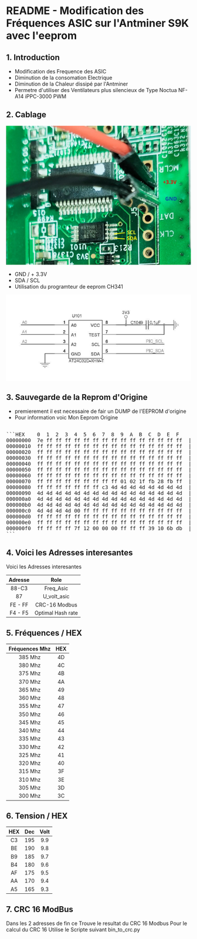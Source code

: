 # README - Modification des Fréquences ASIC sur l'Antminer S9K avec l'eeprom 

## 1. Introduction
   - Modification des Frequence des ASIC
   - Diminution de la consomation Electrique 
   - Diminution de la Chaleur dissipé par l'Antminer
   - Permetre d'utiliser des Ventilateurs plus silencieux 
      de Type Noctua NF-A14 iPPC-3000 PWM

## 2. Cablage 
![Reprom](images/eprom.jpg)
   
   - GND / + 3.3V
   - SDA / SCL
   - Utilisation du programteur de eeprom CH341

![Reprom_sh](images/eprom_sh.jpg)

## 3. Sauvegarde de la Reprom d'Origine
   - premierement il est necessaire de fair un DUMP de l'EEPROM d'origine 
   - Pour information voic Mon Eeprom Origine 
   <pre>

```HEX    0  1  2  3  4  5  6  7  8  9  A  B  C  D  E  F
00000000  7e ff ff ff ff ff ff ff ff ff ff ff ff ff ff ff  |~...............|
00000010  ff ff ff ff ff ff ff ff ff ff ff ff ff ff ff ff  |................|
00000020  ff ff ff ff ff ff ff ff ff ff ff ff ff ff ff ff  |................|
00000030  ff ff ff ff ff ff ff ff ff ff ff ff ff ff ff ff  |................|
00000040  ff ff ff ff ff ff ff ff ff ff ff ff ff ff ff ff  |................|
00000050  ff ff ff ff ff ff ff ff ff ff ff ff ff ff ff ff  |................|
00000060  ff ff ff ff ff ff ff ff ff ff ff ff ff ff ff ff  |................|
00000070  ff ff ff ff ff ff ff ff ff 01 02 1f fb 28 fb ff  |.............(..|
00000080  ff ff ff ff ff ff ff c3 4d 4d 4d 4d 4d 4d 4d 4d  |........MMMMMMMM|
00000090  4d 4d 4d 4d 4d 4d 4d 4d 4d 4d 4d 4d 4d 4d 4d 4d  |MMMMMMMMMMMMMMMM|
000000a0  4d 4d 4d 4d 4d 4d 4d 4d 4d 4d 4d 4d 4d 4d 4d 4d  |MMMMMMMMMMMMMMMM|
000000b0  4d 4d 4d 4d 4d 4d 4d 4d 4d 4d 4d 4d 4d 4d 4d 4d  |MMMMMMMMMMMMMMMM|
000000c0  4d 4d 4d 4d 00 ff ff ff ff ff ff ff ff ff ff ff  |MMMM............|
000000d0  ff ff ff ff ff ff ff ff ff ff ff ff ff ff ff ff  |................|
000000e0  ff ff ff ff ff ff ff ff ff ff ff ff ff ff ff ff  |................|
000000f0  ff ff ff ff 7f 12 00 00 00 ff ff ff 39 10 6b db  |............9.k.|
```
</pre>

## 4. Voici les Adresses interesantes 
Voici les Adresses interesantes  

| Adresse | Role |
|:-----------------:|:---------------:|
| 88-C3 | Freq_Asic |
|87|U_volt_asic|
|FE - FF | CRC-16 Modbus|
|F4 - F5 | Optimal Hash rate|


## 5. Fréquences / HEX 

| Fréquences Mhz | HEX |
|:-----------------:|:---------------:|
| 385 Mhz | 4D |
| 380 Mhz | 4C |
| 375 Mhz | 4B |
| 370 Mhz | 4A |
| 365 Mhz | 49 |
| 360 Mhz | 48 |
| 355 Mhz | 47 |
| 350 Mhz | 46 |
| 345 Mhz | 45 |
| 340 Mhz | 44 |
| 335 Mhz | 43 |
| 330 Mhz | 42 |
| 325 Mhz | 41 |
| 320 Mhz | 40 |
| 315 Mhz | 3F |
| 310 Mhz | 3E |
| 305 Mhz | 3D |
| 300 Mhz | 3C |




## 6. Tension / HEX 

| HEX | Dec | Volt |
|:-----------------:|:---------------:|:-----------------:|
| C3 |195| 9.9 |
|BE|190|9.8|
|B9|185|9.7|
|B4|180|9.6|
|AF|175|9.5|
|AA|170|9.4|
|A5|165|9.3|

## 7. CRC 16 ModBus
   Dans les 2 adresses de fin ce Trouve le resultat du CRC 16 Modbus 
   Pour le calcul du CRC 16 Utilise le Scripte suivant 
   bin_to_crc.py
